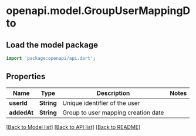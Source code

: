 # openapi.model.GroupUserMappingDto

## Load the model package

```dart
import 'package:openapi/api.dart';
```

## Properties

| Name        | Type       | Description                         | Notes |
| ----------- | ---------- | ----------------------------------- | ----- |
| **userId**  | **String** | Unique identifier of the user       |
| **addedAt** | **String** | Group to user mapping creation date |

[[Back to Model list]](../README.md#documentation-for-models) [[Back to API list]](../README.md#documentation-for-api-endpoints) [[Back to README]](../README.md)
